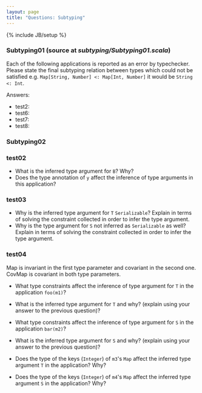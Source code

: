 ```yaml
---
layout: page
title: "Questions: Subtyping"
---
```

{% include JB/setup %}

### Subtyping01 (source at *subtyping/Subtyping01.scala*)
Each of the following applications is reported as an error by typechecker. Please state the final subtyping relation between types which could not be satisfied e.g. `Map[String, Number] <: Map[Int, Number]` it would be `String <: Int`.

 Answers:

 - test2:
 - test6:
 - test7:
 - test8:

### Subtyping02

### test02 ###
 - What is the inferred type argument for `B`? Why?
 - Does the type annotation of `y` affect the inference of type arguments in this application?

### test03 ###
 - Why is the inferred type argument for `T` `Serializable`? Explain in terms of solving the constraint collected in order to infer the type argument.
 - Why is the type argument for `S` not inferred as `Serializable` as well? Explain in terms of solving the constraint collected in order to infer the type argument.

### test04 ###
 Map is invariant in the first type parameter and covariant in the second one. CovMap is covariant in both type parameters. 

 - What type constraints affect the inference of type argument for `T` in the application `foo(m1)`?
 - What is the inferred type argument for `T` and why? (explain using your answer to the previous question)?
 - What type constraints affect the inference of type argument for `S` in the application `bar(m2)`?
 - What is the inferred type argument for `S` and why? (explain using your answer to the previous question)?

 - Does the type of the keys (`Integer`) of `m3`'s `Map` affect the inferred type argument `T` in the application? Why?
 - Does the type of the keys (`Integer`) of `m4`'s `Map` affect the inferred type argument `S` in the application? Why?